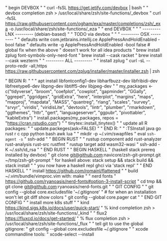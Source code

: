 " begin DEVBOX
"
" curl -fsSL https://get.jetify.com/devbox | bash
"
" devbox completion zsh > /usr/local/share/zsh/site-functions/_devbox
" curl -fsSL https://raw.githubusercontent.com/ogham/exa/master/completions/zsh/_exa -o /usr/local/share/zsh/site-functions/_eza
"
" end DEVBOX
"
"
" --------- LNX --------- (debian-based)
"
" TODO via devbox
"
"
" --------- OSX ---------
"
" defaults write com.jetbrains.intellij.ce ApplePressAndHoldEnabled -bool false
" defaults write -g ApplePressAndHoldEnabled -bool false # global fix when the above
"   doesn't work for all idea products
" brew install zplug font-symbols-only-nerd-font
" brew install --cask racket
" brew install --cask wezterm
"
" --------- ALL ---------
"
" install zplug
" curl -sL --proto-redir -all,https https://raw.githubusercontent.com/zplug/installer/master/installer.zsh | zsh

" BEGIN R:
"
" 
" apt install libfontconfig1-dev libharfbuzz-dev libfribidi-dev libfreetype6-dev libpng-dev libtiff5-dev libjpeg-dev
"
" my_packages <- c("tidyverse", "broom", "coefplot", "cowplot", "gapminder", "GGally", "ggrepel", "ggridges", "gridExtra", "here", "interplot", "margins", "maps", "mapproj", "mapdata", "MASS", "quantreg", "rlang", "scales", "survey", "srvyr", "viridis", "viridisLite", "devtools", "lintr", "plumber", "rmarkdown", "ggthemes", "httr", "gert", "languageserver", "ggpubr", "pivottabler", "kableExtra")
" install.packages(my_packages, repos = "https://cran.rstudio.com")
"
" tinytex::install_tinytex()
"
" update all R packages:
"
" update.packeges(ask=FALSE)
"
" END R:
"
" :TSInstall java go rust r c cpp python bash awk lua
"
" mkdir -p ~/.vim/swapfiles
" eval `ssh-agent -s`
" ssh-add
"
" BEGIN RUST
"
" rustup component add rust-analyzer rust-analysis rust-src rustfmt
" rustup target add wasm32-wasi
" ssh-add -K ~/.ssh/id_rsa
"
" END RUST
"
" BEGIN HASKELL
" (haskell stack prereq installed by devbox)
" git clone git@github.com:navicore/zsh-git-prompt.git ~/tmp/zsh-git-prompt
" for haskell above: stack setup && stack build && stack install
"
" you now have a haskell repl ghci via 'stack repl'
"
" END HASKELL
"
" install https://github.com/romainl/flattened
"
" build ~/.vim/bundle/vimproc.vim with: make
"
" nerd fonts
" https://github.com/ryanoasis/nerd-fonts#option-3-install-script
" cd tmp && git clone git@github.com:ryanoasis/nerd-fonts.git
"
" GIT CONFIG
"
" git config --global core.excludesfile '~/.gitignore'
" # for when an installation won't let git diff show colors
" git config --global core.pager cat
"
" END GIT CONFIG
"
" install more k8s stuff
"
" kind https://kind.sigs.k8s.io/docs/user/quick-start/
" 	% kind completion zsh > /usr/local/share/zsh/site-functions/_kind
"
" flux2 https://fluxcd.io/docs/get-started/
" 	% flux completion zsh > /usr/local/share/zsh/site-functions/_flux
"
" tell git to use the global gitignore:
" git config --global core.excludesfile ~/.gitignore
"
" xcode commandline tools:
" xcode-select --install

